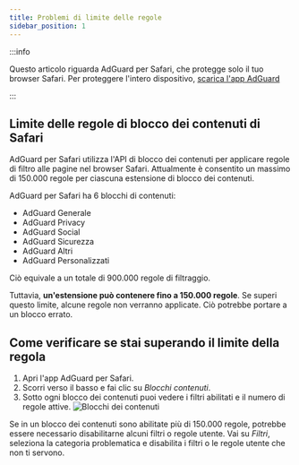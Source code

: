 ```yaml
---
title: Problemi di limite delle regole
sidebar_position: 1
---
```


:::info

Questo articolo riguarda AdGuard per Safari, che protegge solo il tuo browser Safari. Per proteggere l'intero dispositivo, [scarica l'app AdGuard](https://agrd.io/download-kb-adblock)

:::

## Limite delle regole di blocco dei contenuti di Safari

AdGuard per Safari utilizza l'API di blocco dei contenuti per applicare regole di filtro alle pagine nel browser Safari. Attualmente è consentito un massimo di 150.000 regole per ciascuna estensione di blocco dei contenuti.

AdGuard per Safari ha 6 blocchi di contenuti:

- AdGuard Generale
- AdGuard Privacy
- AdGuard Social
- AdGuard Sicurezza
- AdGuard Altri
- AdGuard Personalizzati

Ciò equivale a un totale di 900.000 regole di filtraggio.

Tuttavia, **un'estensione può contenere fino a 150.000 regole**. Se superi questo limite, alcune regole non verranno applicate. Ciò potrebbe portare a un blocco errato.

## Come verificare se stai superando il limite della regola

1. Apri l'app AdGuard per Safari.
2. Scorri verso il basso e fai clic su _Blocchi contenuti_.
3. Sotto ogni blocco dei contenuti puoi vedere i filtri abilitati e il numero di regole attive.
   ![Blocchi dei contenuti](https://cdn.adtidy.org/content/Kb/ad_blocker/safari/adg-safari-cb.png)

Se in un blocco dei contenuti sono abilitate più di 150.000 regole, potrebbe essere necessario disabilitarne alcuni filtri o regole utente. Vai su _Filtri_, seleziona la categoria problematica e disabilita i filtri o le regole utente che non ti servono.
